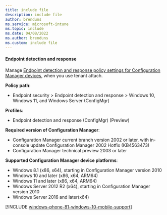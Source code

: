 ```yaml
---
title: include file
description: include file
author: brenduns  
ms.service: microsoft-intune
ms.topic: include
ms.date: 04/08/2022
ms.author: brenduns
ms.custom: include file
---
```


#### Endpoint detection and response

Manage [Endpoint detection and response policy settings for Configuration Manager devices](../protect/endpoint-security-edr-profile-settings.md#endpoint-detection-and-response-configmgr), when you use tenant attach.

**Policy path**:

- Endpoint security > Endpoint detection and response > Windows 10, Windows 11, and Windows Server (ConfigMgr)

**Profiles**:

- Endpoint detection and response (ConfigMgr) (Preview)

**Required version of Configuration Manager**:

- Configuration Manager current branch version 2002 or later, with in-console update Configuration Manager 2002 Hotfix (KB4563473)
- Configuration Manager technical preview 2003 or later

**Supported Configuration Manager device platforms**:

- Windows 8.1 (x86, x64), starting in Configuration Manager version 2010
- Windows 10 and later (x86, x64, ARM64)
- Windows 11 and later (x86, x64, ARM64)
- Windows Server 2012 R2 (x64), starting in Configuration Manager version 2010
- Windows Server 2016 and later(x64)

[!INCLUDE [windows-phone-81-windows-10-mobile-support](../includes/windows-phone-81-windows-10-mobile-support.md)]